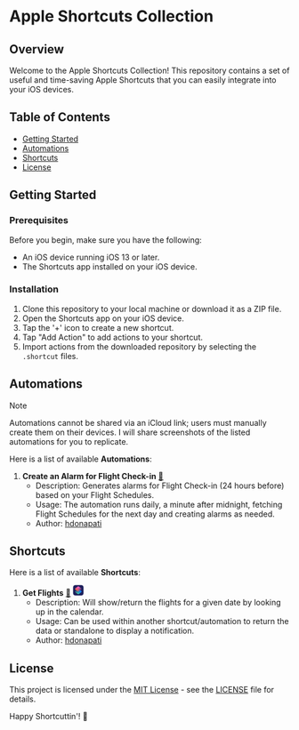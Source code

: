 # Apple Shortcuts Collection

## Overview

Welcome to the Apple Shortcuts Collection! This repository contains a set of useful and time-saving Apple Shortcuts that you can easily integrate into your iOS devices.

## Table of Contents

- [Getting Started](#getting-started)
- [Automations](#automations)
- [Shortcuts](#shortcuts)
- [License](#license)

## Getting Started

### Prerequisites

Before you begin, make sure you have the following:

- An iOS device running iOS 13 or later.
- The Shortcuts app installed on your iOS device.

### Installation

1. Clone this repository to your local machine or download it as a ZIP file.
2. Open the Shortcuts app on your iOS device.
3. Tap the '+' icon to create a new shortcut.
4. Tap "Add Action" to add actions to your shortcut.
5. Import actions from the downloaded repository by selecting the `.shortcut` files.
   
## Automations

> [!NOTE]  
> Automations cannot be shared via an iCloud link; users must manually create them on their devices. I will share screenshots of the listed automations for you to replicate.

Here is a list of available **Automations**:

1. **Create an Alarm for Flight Check-in** [:book:](https://github.com/hdonapati/missing-link/blob/main/Apple-Shortcuts/Automations/Flight-CheckIn-Alarm/Setup.md "Read More")
   - Description: Generates alarms for Flight Check-in (24 hours before) based on your Flight Schedules.
   - Usage: The automation runs daily, a minute after midnight, fetching Flight Schedules for the next day and creating alarms as needed.
   - Author: [hdonapati](https://github.com/hdonapati)

## Shortcuts

Here is a list of available **Shortcuts**:

1. **Get Flights** [:book:](https://github.com/hdonapati/missing-link/blob/main/Apple-Shortcuts/Shortcuts/GetFlights/Setup.md "Read More") <a href="https://www.icloud.com/shortcuts/5d7e5572e3264586af7ade590a38c3af" title="Apple Shortcut Link" alt="GetFlights-Shortcut-Link"><img src="https://raw.githubusercontent.com/hdonapati/missing-link/main/Apple-Shortcuts/ShortcutsIcon.png" style="width:20px;height:20px;" /></a>
   - Description: Will show/return the flights for a given date by looking up in the calendar.
   - Usage: Can be used within another shortcut/automation to return the data or standalone to display a notification.
   - Author: [hdonapati](https://github.com/hdonapati)


<!-- Add more shortcuts as needed -->


## License

This project is licensed under the [MIT License](LICENSE) - see the [LICENSE](LICENSE) file for details.

Happy Shortcuttin'! 🚀
